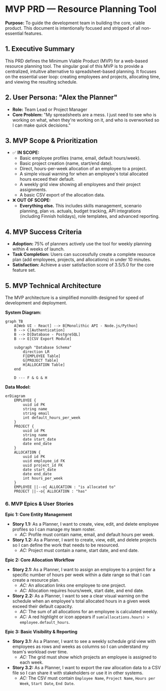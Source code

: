 # MVP PRD — Resource Planning Tool

**Purpose:** To guide the development team in building the core, viable product. This document is intentionally focused and stripped of all non-essential features.

## 1\. Executive Summary

This PRD defines the Minimum Viable Product (MVP) for a web-based resource planning tool. The singular goal of this MVP is to provide a centralized, intuitive alternative to spreadsheet-based planning. It focuses on the essential user loop: creating employees and projects, allocating time, and viewing the resulting schedule.

## 2\. User Persona: "Alex the Planner"

  * **Role:** Team Lead or Project Manager
  * **Core Problem:** "My spreadsheets are a mess. I just need to see who is working on what, when they're working on it, and who is overworked so I can make quick decisions."

## 3\. MVP Scope & Prioritization

  * ✅ **IN SCOPE:**
      * Basic employee profiles (name, email, default hours/week).
      * Basic project creation (name, start/end date).
      * Direct, hours-per-week allocation of an employee to a project.
      * A simple visual warning for when an employee's total allocated hours exceed their default.
      * A weekly grid view showing all employees and their project assignments.
      * A basic CSV export of the allocation data.
  * ❌ **OUT OF SCOPE:**
      * **Everything else.** This includes skills management, scenario planning, plan vs. actuals, budget tracking, API integrations (including Finnish holidays), role templates, and advanced reporting.

## 4\. MVP Success Criteria

  * **Adoption:** 75% of planners actively use the tool for weekly planning within 4 weeks of launch.
  * **Task Completion:** Users can successfully create a complete resource plan (add employees, projects, and allocations) in under 10 minutes.
  * **Satisfaction:** Achieve a user satisfaction score of 3.5/5.0 for the core feature set.

## 5\. MVP Technical Architecture

The MVP architecture is a simplified monolith designed for speed of development and deployment.

**System Diagram:**

```mermaid
graph TB
    A[Web UI - React] --> B[Monolithic API - Node.js/Python]
    B --> C[Authentication]
    B --> D[Database - PostgreSQL]
    B --> E[CSV Export Module]

    subgraph "Database Schema"
        direction LR
        F[EMPLOYEE Table]
        G[PROJECT Table]
        H[ALLOCATION Table]
    end

    D --- F & G & H
```

**Data Model:**

```mermaid
erDiagram
    EMPLOYEE {
        uuid id PK
        string name
        string email
        int default_hours_per_week
    }
    PROJECT {
        uuid id PK
        string name
        date start_date
        date end_date
    }
    ALLOCATION {
        uuid id PK
        uuid employee_id FK
        uuid project_id FK
        date start_date
        date end_date
        int hours_per_week
    }
    EMPLOYEE ||--o{ ALLOCATION : "is allocated to"
    PROJECT ||--o{ ALLOCATION : "has"
```

### 6\. MVP Epics & User Stories

**Epic 1: Core Entity Management**

  * **Story 1.1:** As a Planner, I want to create, view, edit, and delete employee profiles so I can manage my team roster.
      * *AC:* Profile must contain name, email, and default hours per week.
  * **Story 1.2:** As a Planner, I want to create, view, edit, and delete projects so I can define the work that needs to be resourced.
      * *AC:* Project must contain a name, start date, and end date.

**Epic 2: Core Allocation Workflow**

  * **Story 2.1:** As a Planner, I want to assign an employee to a project for a specific number of hours per week within a date range so that I can create a resource plan.
      * *AC:* An allocation links one employee to one project.
      * *AC:* Allocation requires hours/week, start date, and end date.
  * **Story 2.2:** As a Planner, I want to see a clear visual warning on the schedule when an employee's total allocated hours in a given week exceed their default capacity.
      * *AC:* The sum of all allocations for an employee is calculated weekly.
      * *AC:* A red highlight or icon appears if `sum(allocations.hours) > employee.default_hours`.

**Epic 3: Basic Visibility & Reporting**

  * **Story 3.1:** As a Planner, I want to see a weekly schedule grid view with employees as rows and weeks as columns so I can understand my team's workload over time.
      * *AC:* The grid must show which projects an employee is assigned to each week.
  * **Story 3.2:** As a Planner, I want to export the raw allocation data to a CSV file so I can share it with stakeholders or use it in other systems.
      * *AC:* The CSV must contain `Employee Name`, `Project Name`, `Hours per Week`, `Start Date`, `End Date`.